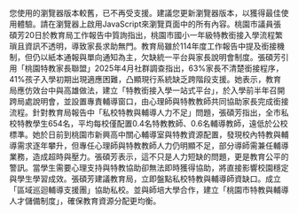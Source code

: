您使用的瀏覽器版本較舊，已不再受支援。建議您更新瀏覽器版本，以獲得最佳使用體驗。請在瀏覽器上啟用JavaScript來瀏覽頁面中的所有內容。桃園市議員張碩芳20日於教育局工作報告中質詢指出，桃園市國小一年級特教銜接入學流程繁瑣且資訊不透明，導致家長求助無門。教育局雖於114年度工作報告中提及銜接機制，但仍以紙本通報與單向通知為主，欠缺統一平台與家長說明會制度。張碩芳引用「桃園特教家長聯盟」2025年4月社群調查指出，63%家長不清楚銜接程序，41%孩子入學初期出現適應困難，凸顯現行系統缺乏跨階段支援。她表示，教育局應仿效台中與高雄做法，建立「特教銜接入學一站式平台」，於入學前半年召開跨局處說明會，並設置專責輔導窗口，由心理師與特教教師共同協助家長完成銜接流程。針對教育局報告中「私校特教與輔導人力不足」問題，張碩芳指出，全市私校特教學生654名，平均每校僅配置0.4名特教教師、0.6名輔導教師，遠低於公校標準。她於日前到桃園市新興高中關心輔導室與特教資源配置，發現校內特教與輔導需求逐年攀升，但專任心理師與特教教師人力仍明顯不足，部分導師需兼任輔導業務，造成超時與壓力。張碩芳表示，這不只是人力短缺的問題，更是教育公平的警訊。當學生需要心理支持與特教協助卻無法即時獲得協助，將直接影響校園穩定與學生學習成效。張碩芳建議教育局，立即盤點私校特教與輔導師資缺口。成立「區域巡迴輔導支援團」協助私校。並與師培大學合作，建立「桃園市特教與輔導人才儲備制度」，確保教育資源分配更均衡。